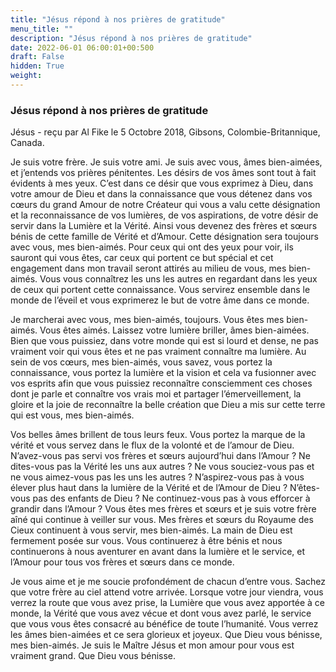 ```yaml
---
title: "Jésus répond à nos prières de gratitude"
menu_title: ""
description: "Jésus répond à nos prières de gratitude"
date: 2022-06-01 06:00:01+00:500
draft: False
hidden: True
weight:
---
```

### Jésus répond à nos prières de gratitude

Jésus - reçu par Al Fike le 5 Octobre 2018, Gibsons, Colombie-Britannique, Canada.

Je suis votre frère. Je suis votre ami. Je suis avec vous, âmes bien-aimées, et j’entends vos prières pénitentes. Les désirs de vos âmes sont tout à fait évidents à mes yeux. C’est dans ce désir que vous exprimez à Dieu, dans votre amour de Dieu et dans la connaissance que vous détenez dans vos cœurs du grand Amour de notre Créateur qui vous a valu cette désignation et la reconnaissance de vos lumières, de vos aspirations, de votre désir de servir dans la Lumière et la Vérité. Ainsi vous devenez des frères et sœurs bénis de cette famille de Vérité et d’Amour. Cette désignation sera toujours avec vous, mes bien-aimés. Pour ceux qui ont des yeux pour voir, ils sauront qui vous êtes, car ceux qui portent ce but spécial et cet engagement dans mon travail seront attirés au milieu de vous, mes bien-aimés. Vous vous connaîtrez les uns les autres en regardant dans les yeux de ceux qui portent cette connaissance. Vous servirez ensemble dans le monde de l’éveil et vous exprimerez le but de votre âme dans ce monde.

Je marcherai avec vous, mes bien-aimés, toujours. Vous êtes mes bien-aimés. Vous êtes aimés. Laissez votre lumière briller, âmes bien-aimées. Bien que vous puissiez, dans votre monde qui est si lourd et dense, ne pas vraiment voir qui vous êtes et ne pas vraiment connaître ma lumière. Au sein de vos cœurs, mes bien-aimés, vous savez, vous portez la connaissance, vous portez la lumière et la vision et cela va fusionner avec vos esprits afin que vous puissiez reconnaître consciemment ces choses dont je parle et connaître vos vrais moi et partager l’émerveillement, la gloire et la joie de reconnaître la belle création que Dieu a mis sur cette terre qui est vous, mes bien-aimés.

Vos belles âmes brillent de tous leurs feux. Vous portez la marque de la vérité et vous servez dans le flux de la volonté et de l’amour de Dieu. N’avez-vous pas servi vos frères et sœurs aujourd’hui dans l’Amour ? Ne dites-vous pas la Vérité les uns aux autres ? Ne vous souciez-vous pas et ne vous aimez-vous pas les uns les autres ? N’aspirez-vous pas à vous élever plus haut dans la lumière de la Vérité et de l’Amour de Dieu ? N’êtes-vous pas des enfants de Dieu ? Ne continuez-vous pas à vous efforcer à grandir dans l’Amour ? Vous êtes mes frères et sœurs et je suis votre frère aîné qui continue à veiller sur vous. Mes frères et sœurs du Royaume des Cieux continuent à vous servir, mes bien-aimés. La main de Dieu est fermement posée sur vous. Vous continuerez à être bénis et nous continuerons à nous aventurer en avant dans la lumière et le service, et l’Amour pour tous vos frères et sœurs dans ce monde.

Je vous aime et je me soucie profondément de chacun d’entre vous. Sachez que votre frère au ciel attend votre arrivée. Lorsque votre jour viendra, vous verrez la route que vous avez prise, la Lumière que vous avez apportée à ce monde, la Vérité que vous avez vécue et dont vous avez parlé, le service que vous vous êtes consacré au bénéfice de toute l’humanité. Vous verrez les âmes bien-aimées et ce sera glorieux et joyeux. Que Dieu vous bénisse, mes bien-aimés. Je suis le Maître Jésus et mon amour pour vous est vraiment grand. Que Dieu vous bénisse.
